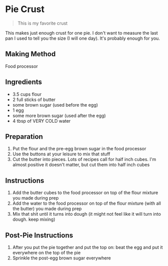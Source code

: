 # Pie Crust

> This is my favorite crust

This makes just enough crust for one pie. I don't want to measure the last pan I used to tell you the size (I will one day). It's probably enough for you.

## Making Method

Food processor

## Ingredients

* 3.5 cups flour
* 2 full sticks of butter
* some brown sugar (used before the egg)
* 1 egg
* some more brown sugar (used after the egg)
* 4 tbsp of VERY COLD water

## Preparation

1. Put the flour and the pre-egg brown sugar in the food processor
1. Use the buttons at your leisure to mix that stuff
1. Cut the butter into pieces. Lots of recipes call for half inch cubes. I'm almost positive it doesn't matter, but cut them into half inch cubes

## Instructions

1. Add the butter cubes to the food processor on top of the flour mixture you made during prep
1. Add the water to the food processor on top of the flour mixture (with all the butter) you made during prep
1. Mix that shit until it turns into dough (it might not feel like it will turn into dough. keep mixing)

## Post-Pie Instructions

1. After you put the pie together and put the top on: beat the egg and put it everywhere on the top of the pie
1. Sprinkle the post-egg brown sugar everywhere
